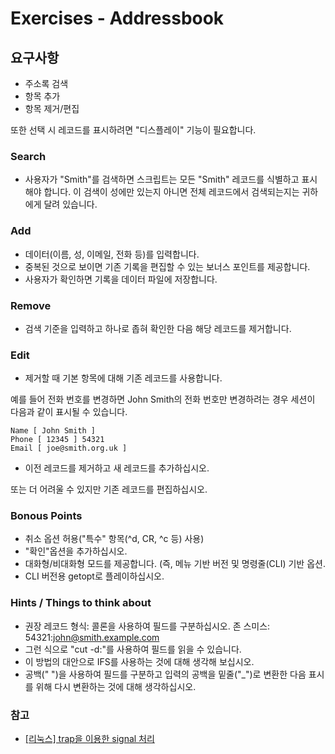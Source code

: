 # Exercises - Addressbook

## 요구사항
- 주소록 검색 
- 항목 추가 
- 항목 제거/편집

또한 선택 시 레코드를 표시하려면 "디스플레이" 기능이 필요합니다.

### Search
- 사용자가 "Smith"를 검색하면 스크립트는 모든 "Smith" 레코드를 식별하고 표시해야 합니다. 이 검색이 성에만 있는지 아니면 전체 레코드에서 검색되는지는 귀하에게 달려 있습니다.

### Add
- 데이터(이름, 성, 이메일, 전화 등)를 입력합니다. 
- 중복된 것으로 보이면 기존 기록을 편집할 수 있는 보너스 포인트를 제공합니다. 
- 사용자가 확인하면 기록을 데이터 파일에 저장합니다.

### Remove
- 검색 기준을 입력하고 하나로 좁혀 확인한 다음 해당 레코드를 제거합니다.

### Edit
- 제거할 때 기본 항목에 대해 기존 레코드를 사용합니다.

예를 들어 전화 번호를 변경하면 John Smith의 전화 번호만 변경하려는 경우 세션이 다음과 같이 표시될 수 있습니다.

```shell
Name [ John Smith ]
Phone [ 12345 ] 54321
Email [ joe@smith.org.uk ]
```
- 이전 레코드를 제거하고 새 레코드를 추가하십시오. 

또는 더 어려울 수 있지만 기존 레코드를 편집하십시오.

### Bonous Points
- 취소 옵션 허용("특수" 항목(^d, CR, ^c 등) 사용)
- "확인"옵션을 추가하십시오.
- 대화형/비대화형 모드를 제공합니다. (즉, 메뉴 기반 버전 및 명령줄(CLI) 기반 옵션.
- CLI 버전용 getopt로 플레이하십시오.

### Hints / Things to think about
- 권장 레코드 형식: 콜론을 사용하여 필드를 구분하십시오. 존 스미스: 54321:john@smith.example.com
- 그런 식으로 "cut -d:"를 사용하여 필드를 읽을 수 있습니다.
- 이 방법의 대안으로 IFS를 사용하는 것에 대해 생각해 보십시오.
- 공백(" ")을 사용하여 필드를 구분하고 입력의 공백을 밑줄("_")로 변환한 다음 표시를 위해 다시 변환하는 것에 대해 생각하십시오.

### 참고
- [[리눅스] trap을 이용한 signal 처리](https://12bme.tistory.com/604)